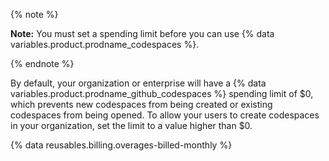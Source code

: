 {% note %}

**Note:** You must set a spending limit before you can use {% data variables.product.prodname_codespaces %}.

{% endnote %}

By default, your organization or enterprise will have a {% data variables.product.prodname_github_codespaces %} spending limit of $0, which prevents new codespaces from being created or existing codespaces from being opened. To allow your users to create codespaces in your organization, set the limit to a value higher than $0.

{% data reusables.billing.overages-billed-monthly %}